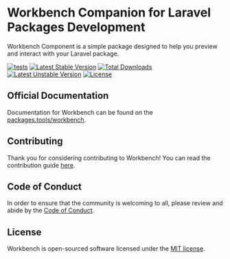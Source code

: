 Workbench Companion for Laravel Packages Development 
==============

Workbench Component is a simple package designed to help you preview and interact with your Laravel package.

[![tests](https://github.com/orchestral/workbench/actions/workflows/tests.yaml/badge.svg?branch=9.x)](https://github.com/orchestral/workbench/actions/workflows/tests.yaml)
[![Latest Stable Version](https://poser.pugx.org/orchestra/workbench/v/stable)](https://packagist.org/packages/orchestra/workbench)
[![Total Downloads](https://poser.pugx.org/orchestra/workbench/downloads)](https://packagist.org/packages/orchestra/workbench)
[![Latest Unstable Version](https://poser.pugx.org/orchestra/workbench/v/unstable)](https://packagist.org/packages/orchestra/workbench)
[![License](https://poser.pugx.org/orchestra/workbench/license)](https://packagist.org/packages/orchestra/workbench)

## Official Documentation

Documentation for Workbench can be found on the [packages.tools/workbench](https://packages.tools/workbench).

## Contributing

Thank you for considering contributing to Workbench! You can read the contribution guide [here](CONTRIBUTING.md).

## Code of Conduct

In order to ensure that the community is welcoming to all, please review and abide by the [Code of Conduct](CODE_OF_CONDUCT.md).

## License

Workbench is open-sourced software licensed under the [MIT license](LICENSE).

